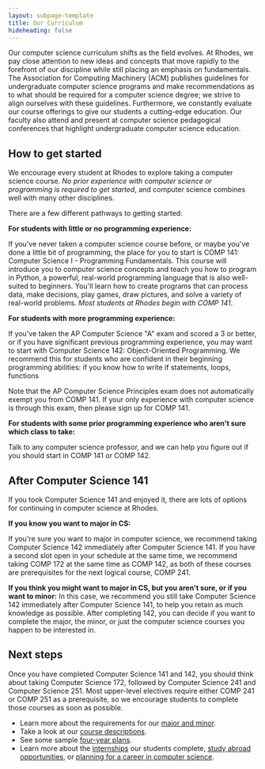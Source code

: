 ```yaml
---
layout: subpage-template
title: Our Curriculum
hideheading: false
---
```


Our computer science curriculum shifts as the field evolves.  At Rhodes, we pay close
attention to new ideas and concepts that move rapidly to the forefront of our discipline
while still placing an emphasis on fundamentals.  The Association for Computing Machinery
(ACM) publishes guidelines for undergraduate computer science programs and make
recommendations as to what should be required for a computer science degree; we strive
to align ourselves with these guidelines.  Furthermore, we constantly evaluate our course
offerings to give our students a cutting-edge education.  Our faculty also attend and present
at computer science pedagogical conferences that highlight undergraduate computer science education.

## How to get started

We encourage every student at Rhodes to explore taking a computer science course.  *No prior experience with computer science or programming is required to get started*, 
and computer science combines well with many other disciplines.  

There are a few different pathways to getting started:

**For students with little or no programming experience:**

If you've never taken a computer science course before, or maybe you've done a little bit of programming, 
the place for you to start is COMP 141: Computer Science I - Programming Fundamentals.  This course will introduce you 
to computer science concepts and teach you how to program in Python, a powerful, real-world programming 
language that is also well-suited to beginners.  You'll learn how to create programs that can process data, 
make decisions, play games, draw pictures, and solve a variety of real-world problems.  *Most students at Rhodes
begin with COMP 141*.

**For students with more programming experience:**

If you've taken the AP Computer Science "A" exam and scored a 3 or better, or if you have significant previous programming
experience, you may want to start with Computer Science 142: Object-Oriented Programming.  We recommend this for students
who are confident in their beginning programming abilities: if you know how to write if statements, loops, functions

Note that the AP Computer Science Principles exam does not automatically exempt you from COMP 141.  If your only
experience with computer science is through this exam, then please sign up for COMP 141.

**For students with some prior programming experience who aren't sure which class to take:**

Talk to any computer science professor, and we can help you figure out if you should start in COMP 141 or COMP 142.

## After Computer Science 141

If you took Computer Science 141 and enjoyed it, there are lots of options for continuing in
computer science at Rhodes. 

**If you know you want to major in CS:**

If you're sure you want to major in computer science, we recommend taking Computer Science 142 immediately
after Computer Science 141.  If you have a second slot open in your schedule at the same time, we recommend
taking COMP 172 at the same time as COMP 142, as both of these courses are prerequisites for the next logical course,
COMP 241.  

**If you think you might want to major in CS, but you aren't sure, or if you want to minor:**
In this case, we recommend you still take Computer Science 142 immediately
after Computer Science 141, to help you retain as much knowledge as possible.  After
completing 142, you can decide if you want to complete the major, the minor, or just 
the computer science courses you happen to be interested in.

## Next steps

Once you have completed Computer Science 141 and 142, you should think about taking Computer Science 172,
followed by Computer Science 241 and Computer Science 251.
Most upper-level electives require either COMP 241 or COMP 251 as a prerequisite, so we encourage 
students to complete those courses as soon as possible.

- Learn more about the requirements for our [major and minor](major-and-minor.html).
- Take a look at our [course descriptions](course-descriptions.html).
- See some sample [four-year plans](plans.html).
- Learn more about the [internships](internships.html) our students complete, 
  [study abroad opportunities](study-abroad.html), or [planning for a career in computer science](career-planning.html).
